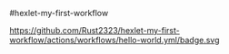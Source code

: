 #hexlet-my-first-workflow

https://github.com/Rust2323/hexlet-my-first-workflow/actions/workflows/hello-world.yml/badge.svg